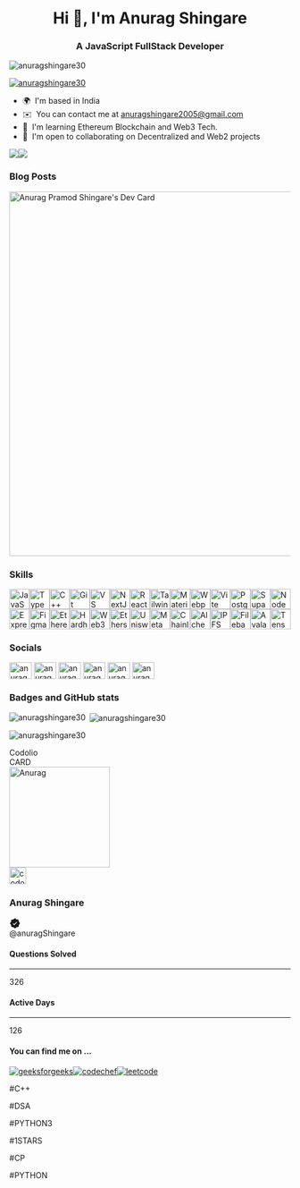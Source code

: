 <h1 align="center">Hi 👋, I'm Anurag Shingare</h1>
<h3 align="center">A JavaScript FullStack Developer</h3>

<p align="left"> <img src="https://komarev.com/ghpvc/?username=anuragshingare30&label=Profile%20views&color=0e75b6&style=flat" alt="anuragshingare30" /> </p>

<p align="left"> <a href="https://github.com/ryo-ma/github-profile-trophy"><img src="https://github-profile-trophy.vercel.app/?username=anuragshingare30" alt="anuragshingare30" /></a> </p>


* 🌍  I'm based in India
* ✉️  You can contact me at [anuragshingare2005@gmail.com](mailto:anuragshingare2005@gmail.com)
* 🧠  I'm learning Ethereum Blockchain and Web3 Tech.
* 🤝  I'm open to collaborating on Decentralized and Web2 projects

<a href="https://www.github.com/anuragShingare30" target="_blank" rel="noreferrer"><img
src="https://img.shields.io/github/followers/anuragShingare30?logo=github&style=for-the-badge&color=3382ed&labelColor=000000" /></a><a href="https://www.x.com/Anurag_Pramod_S" target="_blank" rel="noreferrer"><img
src="https://img.shields.io/twitter/follow/Anurag_Pramod_S?logo=twitter&style=for-the-badge&color=3382ed&labelColor=000000"
/></a>

### Blog Posts

<a href="https://app.daily.dev/anuragiiitt"><img src="https://api.daily.dev/devcards/v2/HWlqjvZSl79rCUSk3LxVQ.png?type=wide&r=jlz" width="652" alt="Anurag Pramod Shingare's Dev Card"/></a>

### Skills


<p align="left">
<a href="https://developer.mozilla.org/en-US/docs/Web/JavaScript" target="_blank" rel="noreferrer"><img src="https://raw.githubusercontent.com/danielcranney/readme-generator/main/public/icons/skills/javascript-colored.svg" width="36" height="36" alt="JavaScript" /></a><a href="https://www.typescriptlang.org/" target="_blank" rel="noreferrer"><img src="https://raw.githubusercontent.com/danielcranney/readme-generator/main/public/icons/skills/typescript-colored.svg" width="36" height="36" alt="TypeScript" /></a><a href="https://docs.microsoft.com/en-us/cpp/?view=msvc-170" target="_blank" rel="noreferrer"><img src="https://raw.githubusercontent.com/danielcranney/readme-generator/main/public/icons/skills/cplusplus-colored.svg" width="36" height="36" alt="C++" /></a><a href="https://git-scm.com/" target="_blank" rel="noreferrer"><img src="https://raw.githubusercontent.com/danielcranney/readme-generator/main/public/icons/skills/git-colored.svg" width="36" height="36" alt="Git" /></a><a href="https://code.visualstudio.com/" target="_blank" rel="noreferrer"><img src="https://raw.githubusercontent.com/danielcranney/readme-generator/main/public/icons/skills/visualstudiocode.svg" width="36" height="36" alt="VS Code" /></a><a href="https://nextjs.org/docs" target="_blank" rel="noreferrer"><img src="https://raw.githubusercontent.com/danielcranney/readme-generator/main/public/icons/skills/nextjs-colored-dark.svg" width="36" height="36" alt="NextJs" /></a><a href="https://reactjs.org/" target="_blank" rel="noreferrer"><img src="https://raw.githubusercontent.com/danielcranney/readme-generator/main/public/icons/skills/react-colored.svg" width="36" height="36" alt="React" /></a><a href="https://tailwindcss.com/" target="_blank" rel="noreferrer"><img src="https://raw.githubusercontent.com/danielcranney/readme-generator/main/public/icons/skills/tailwindcss-colored.svg" width="36" height="36" alt="TailwindCSS" /></a><a href="https://mui.com/" target="_blank" rel="noreferrer"><img src="https://raw.githubusercontent.com/danielcranney/readme-generator/main/public/icons/skills/materialui-colored.svg" width="36" height="36" alt="Material UI" /></a><a href="https://webpack.js.org/" target="_blank" rel="noreferrer"><img src="https://raw.githubusercontent.com/danielcranney/readme-generator/main/public/icons/skills/webpack-colored.svg" width="36" height="36" alt="Webpack" /></a><a href="https://vitejs.dev/" target="_blank" rel="noreferrer"><img src="https://raw.githubusercontent.com/danielcranney/readme-generator/main/public/icons/skills/vite-colored.svg" width="36" height="36" alt="Vite" /></a><a href="https://www.postgresql.org/" target="_blank" rel="noreferrer"><img src="https://raw.githubusercontent.com/danielcranney/readme-generator/main/public/icons/skills/postgresql-colored.svg" width="36" height="36" alt="PostgreSQL" /></a><a href="https://supabase.io/" target="_blank" rel="noreferrer"><img src="https://raw.githubusercontent.com/danielcranney/readme-generator/main/public/icons/skills/supabase-colored.svg" width="36" height="36" alt="Supabase" /></a><a href="https://nodejs.org/en/" target="_blank" rel="noreferrer"><img src="https://raw.githubusercontent.com/danielcranney/readme-generator/main/public/icons/skills/nodejs-colored.svg" width="36" height="36" alt="NodeJS" /></a><a href="https://expressjs.com/" target="_blank" rel="noreferrer"><img src="https://raw.githubusercontent.com/danielcranney/readme-generator/main/public/icons/skills/express-colored-dark.svg" width="36" height="36" alt="Express" /></a><a href="https://www.figma.com/" target="_blank" rel="noreferrer"><img src="https://raw.githubusercontent.com/danielcranney/readme-generator/main/public/icons/skills/figma-colored.svg" width="36" height="36" alt="Figma" /></a><a href="https://ethereum.org/en/" target="_blank" rel="noreferrer"><img src="https://raw.githubusercontent.com/danielcranney/readme-generator/main/public/icons/skills/ethereum-colored.svg" width="36" height="36" alt="Ethereum" /></a><a href="https://hardhat.org/" target="_blank" rel="noreferrer"><img src="https://raw.githubusercontent.com/danielcranney/readme-generator/main/public/icons/skills/hardhat-colored.svg" width="36" height="36" alt="Hardhat" /></a><a href="https://web3js.readthedocs.io/en/v1.7.1/#" target="_blank" rel="noreferrer"><img src="https://raw.githubusercontent.com/danielcranney/readme-generator/main/public/icons/skills/web3js-colored.svg" width="36" height="36" alt="Web3Js" /></a><a href="https://ethers.io" target="_blank" rel="noreferrer"><img src="https://raw.githubusercontent.com/danielcranney/readme-generator/main/public/icons/skills/ethers-colored.svg" width="36" height="36" alt="Ethers" /></a><a href="https://uniswap.org/" target="_blank" rel="noreferrer"><img src="https://raw.githubusercontent.com/danielcranney/readme-generator/main/public/icons/skills/uniswap-colored.svg" width="36" height="36" alt="Uniswap" /></a><a href="https://metamask.io/" target="_blank" rel="noreferrer"><img src="https://raw.githubusercontent.com/danielcranney/readme-generator/main/public/icons/skills/metamask-colored.svg" width="36" height="36" alt="MetaMask" /></a><a href="https://chain.link/" target="_blank" rel="noreferrer"><img src="https://raw.githubusercontent.com/danielcranney/readme-generator/main/public/icons/skills/chainlink-colored.svg" width="36" height="36" alt="Chainlink" /></a><a href="https://docs.alchemy.com/alchemy/documentation/alchemy-web3" target="_blank" rel="noreferrer"><img src="https://raw.githubusercontent.com/danielcranney/readme-generator/main/public/icons/skills/alchemy-colored.svg" width="36" height="36" alt="Alchemy" /></a><a href="https://ipfs.io/" target="_blank" rel="noreferrer"><img src="https://raw.githubusercontent.com/danielcranney/readme-generator/main/public/icons/skills/ipfs-colored-dark.svg" width="36" height="36" alt="IPFS" /></a><a href="https://filebase.com/" target="_blank" rel="noreferrer"><img src="https://raw.githubusercontent.com/danielcranney/readme-generator/main/public/icons/skills/filebase-colored.svg" width="36" height="36" alt="Filebase" /></a><a href="https://www.avax.network/" target="_blank" rel="noreferrer"><img src="https://raw.githubusercontent.com/danielcranney/readme-generator/main/public/icons/skills/avalanche-colored.svg" width="36" height="36" alt="Avalanche" /></a><a href="https://www.tensorflow.org/" target="_blank" rel="noreferrer"><img src="https://raw.githubusercontent.com/danielcranney/readme-generator/main/public/icons/skills/tensorflow-colored.svg" width="36" height="36" alt="TensorFlow" /></a>
</p>


### Socials


<p align="left">
<a href="https://twitter.com/anurag_pramod_s" target="blank"><img align="center" src="https://raw.githubusercontent.com/rahuldkjain/github-profile-readme-generator/master/src/images/icons/Social/twitter.svg" alt="anurag_pramod_s" height="30" width="40" /></a>
<a href="https://linkedin.com/in/anurag-pramod-shingare-499553292" target="blank"><img align="center" src="https://raw.githubusercontent.com/rahuldkjain/github-profile-readme-generator/master/src/images/icons/Social/linked-in-alt.svg" alt="anurag-pramod-shingare-499553292" height="30" width="40" /></a>
<a href="https://instagram.com/anuragshingare_3011" target="blank"><img align="center" src="https://raw.githubusercontent.com/rahuldkjain/github-profile-readme-generator/master/src/images/icons/Social/instagram.svg" alt="anuragshingare_3011" height="30" width="40" /></a>
<a href="https://www.codechef.com/users/anuragshingare" target="blank"><img align="center" src="https://cdn.jsdelivr.net/npm/simple-icons@3.1.0/icons/codechef.svg" alt="anuragshingare" height="30" width="40" /></a>
<a href="https://www.leetcode.com/anuragshingare" target="blank"><img align="center" src="https://raw.githubusercontent.com/rahuldkjain/github-profile-readme-generator/master/src/images/icons/Social/leet-code.svg" alt="anuragshingare" height="30" width="40" /></a>
<a href="https://auth.geeksforgeeks.org/user/anuragshinhg4h" target="blank"><img align="center" src="https://raw.githubusercontent.com/rahuldkjain/github-profile-readme-generator/master/src/images/icons/Social/geeks-for-geeks.svg" alt="anuragshinhg4h" height="30" width="40" /></a>
</p>


### Badges and GitHub stats

<p><img align="left" src="https://github-readme-stats.vercel.app/api/top-langs?username=anuragshingare30&show_icons=true&locale=en&layout=compact" alt="anuragshingare30" /></p>

<p>&nbsp;<img align="center" src="https://github-readme-stats.vercel.app/api?username=anuragshingare30&show_icons=true&locale=en" alt="anuragshingare30" /></p>

<p><img align="center" src="https://github-readme-streak-stats.herokuapp.com/?user=anuragshingare30&" alt="anuragshingare30" /></p>


<div class="react-card-front" style="backface-visibility: hidden; height: 100%; left: 0px; position: relative; top: 0px; transform: rotateY(0deg); transform-style: preserve-3d; transition: 1s; width: 100%; z-index: 2;"><div class="w-full scale-[0.85] h-full rounded-3xl backface-hidden"><div id="profileCard" class="border-[3px] cardColor order-2 md:order-1 bg-center bg-white dark:bg-black relative w-[360px] h-[620px] mx-auto bg-cover bg-no-repeat bg-opacity-10 p-2 rounded-3xl border-gray-200 dark:border-gray-500" style="background-image:url('/card/grid.svg')"><div class="ml-4"><div class="flex text-sm font-semibold"><span class="">Cod</span><span class="text-codolioBase">olio</span></div><div><span class=" text-darkBox-800 dark:text-gray-300">CARD</span></div></div><div class="flex items-center justify-center w-full"><div class="relative z-10 flex items-center justify-center mx-auto w-fit"><img id="userimage_codolio" src="https://lh3.googleusercontent.com/a/ACg8ocK7G3cUzsOGMjqNqPOBLurTawcnuzPetrWLZuB6Vc1eFPBbPbub=s96-c" width="180" height="180" alt="Anurag" class="border-[5px] aspect-square  rounded-full border-codolioLight "><div class="absolute right-0 flex items-center justify-center p-2 rounded-full aspect-square bottom-2 bg-codolioLight"><img src="/codolio_assets/codolio.svg" width="30" height="30" alt="codolio"></div></div></div><div class=" flex bg-gray-50 dark:bg-darkBox-800 dark:border-darkBorder-700 dark:bg-opacity-60 flex-col gap-2 -mt-20 border-[1px] p-2 rounded-2xl"><div class="mt-20 "><div class="flex flex-col items-center justify-center gap-1"><div class="flex items-center gap-1"><h3 class="text-2xl font-[500]">Anurag<!-- --> <!-- -->Shingare</h3><svg xmlns="http://www.w3.org/2000/svg" width="20" height="20" fill="currentColor" viewBox="0 0 256 256" class="text-green-500"><path d="M225.86,102.82c-3.77-3.94-7.67-8-9.14-11.57-1.36-3.27-1.44-8.69-1.52-13.94-.15-9.76-.31-20.82-8-28.51s-18.75-7.85-28.51-8c-5.25-.08-10.67-.16-13.94-1.52-3.56-1.47-7.63-5.37-11.57-9.14C146.28,23.51,138.44,16,128,16s-18.27,7.51-25.18,14.14c-3.94,3.77-8,7.67-11.57,9.14C88,40.64,82.56,40.72,77.31,40.8c-9.76.15-20.82.31-28.51,8S41,67.55,40.8,77.31c-.08,5.25-.16,10.67-1.52,13.94-1.47,3.56-5.37,7.63-9.14,11.57C23.51,109.72,16,117.56,16,128s7.51,18.27,14.14,25.18c3.77,3.94,7.67,8,9.14,11.57,1.36,3.27,1.44,8.69,1.52,13.94.15,9.76.31,20.82,8,28.51s18.75,7.85,28.51,8c5.25.08,10.67.16,13.94,1.52,3.56,1.47,7.63,5.37,11.57,9.14C109.72,232.49,117.56,240,128,240s18.27-7.51,25.18-14.14c3.94-3.77,8-7.67,11.57-9.14,3.27-1.36,8.69-1.44,13.94-1.52,9.76-.15,20.82-.31,28.51-8s7.85-18.75,8-28.51c.08-5.25.16-10.67,1.52-13.94,1.47-3.56,5.37-7.63,9.14-11.57C232.49,146.28,240,138.44,240,128S232.49,109.73,225.86,102.82Zm-52.2,6.84-56,56a8,8,0,0,1-11.32,0l-24-24a8,8,0,0,1,11.32-11.32L112,148.69l50.34-50.35a8,8,0,0,1,11.32,11.32Z"></path></svg></div><div class="p-1 rounded-full flex justify-center items-center text-codolio dark:text-[#EDC3A0] px-2 text-sm font-[500] bg-[#F2BF7E] dark:bg-[#DBAB85]/30">@<!-- -->anuragShingare</div></div></div><div class="flex items-center justify-center gap-4"><div class="p-2 flex-1 border-[1px] rounded-lg shadow-sm border-gray-100 bg-white dark:bg-darkBox-800 dark:border-darkBorder-700"><h4 class="text-codolioLight text-center text-sm font-[500]">Questions Solved</h4><hr class="my-2 border-gray-200"><span class="block text-4xl text-center">326</span></div><div class="p-2 flex-1 border-[1px] bg-white dark:bg-darkBox-800 dark:border-darkBorder-700 rounded-lg shadow-sm border-gray-100"><h4 class="text-green-500 text-center text-sm font-[500]">Active Days</h4><hr class="my-2 border-gray-200"><span class="block text-4xl text-center">126</span></div></div><div class="flex p-2 min-h-[85px] bg-white dark:bg-darkBox-800 dark:border-darkBorder-700 border-[1px] border-gray-100 gap-2 rounded-lg shadow-sm flex-col justify-center items-center"><div><h4 class="text-sm font-[550] text-gray-500">You can find me on ...</h4></div><div class="flex items-center justify-center gap-2"><a href="https://www.geeksforgeeks.org/user//anuragshinhg4h"><img src="/icons/gfg.png" class="w-7" alt="geeksforgeeks"></a><a href="https://www.codechef.com/users//anuragshingare"><img src="/icons/codechef_dark.png" class="w-7" alt="codechef"></a><a href="https://leetcode.com/u//anuragshingare"><img src="/icons/leetcode_dark.png" class="w-7" alt="leetcode"></a></div></div><div class="flex p-1 min-h-[80px] bg-white dark:bg-darkBox-800 dark:border-darkBorder-700 border-[1px] border-gray-100 gap-1 rounded-lg shadow-sm flex-col justify-center items-center"><div class="flex flex-wrap items-center gap-1 justify-"><div class="flex items-center justify-center px-1 py-0.5 rounded-full bg-gray-200/80 dark:bg-zinc-600"><p class="text-gray-600 dark:text-zinc-400  m-1 px-2 text-xs font-medium">#<!-- -->C++</p></div><div class="flex items-center justify-center px-1 py-0.5 rounded-full bg-gray-200/80 dark:bg-zinc-600"><p class="text-gray-600 dark:text-zinc-400  m-1 px-2 text-xs font-medium">#<!-- -->DSA</p></div><div class="flex items-center justify-center px-1 py-0.5 rounded-full bg-gray-200/80 dark:bg-zinc-600"><p class="text-gray-600 dark:text-zinc-400  m-1 px-2 text-xs font-medium">#<!-- -->PYTHON3</p></div><div class="flex items-center justify-center px-1 py-0.5 rounded-full bg-gray-200/80 dark:bg-zinc-600"><p class="text-gray-600 dark:text-zinc-400  m-1 px-2 text-xs font-medium">#<!-- -->1STARS</p></div><div class="flex items-center justify-center px-1 py-0.5 rounded-full bg-gray-200/80 dark:bg-zinc-600"><p class="text-gray-600 dark:text-zinc-400  m-1 px-2 text-xs font-medium">#<!-- -->CP</p></div><div class="flex items-center justify-center px-1 py-0.5 rounded-full bg-gray-200/80 dark:bg-zinc-600"><p class="text-gray-600 dark:text-zinc-400  m-1 px-2 text-xs font-medium">#<!-- -->PYTHON</p></div></div></div></div></div></div></div>


## DSA (GFG + Leetcode)

![DSA](https://github.com/user-attachments/assets/ec6af40a-7cd5-450a-9b67-99665879c325)

ProfileMe.dev
https://rahuldkjain.github.io/gh-profile-readme-generator/
